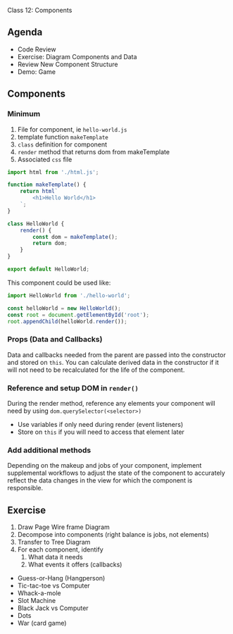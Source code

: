 Class 12: Components

## Agenda

* Code Review
* Exercise: Diagram Components and Data
* Review New Component Structure
* Demo: Game

## Components

### Minimum

1. File for component, ie `hello-world.js`
1. template function `makeTemplate`
1. `class` definition for component
1. `render` method that returns dom from makeTemplate
1. Associated `css` file

```js
import html from './html.js';

function makeTemplate() {
    return html`
        <h1>Hello World</h1>
    `;
}

class HelloWorld {
    render() {
        const dom = makeTemplate();
        return dom;
    }
}

export default HelloWorld;
```

This component could be used like:

```js
import HelloWorld from './hello-world';

const helloWorld = new HelloWorld();
const root = document.getElementById('root');
root.appendChild(helloWorld.render());
```

### Props (Data and Callbacks)

Data and callbacks needed from the parent are passed into the constructor
and stored on `this`. You can calculate derived data in the constructor if it will not need to be recalculated for the life of the component.

### Reference and setup DOM in `render()`

During the render method, reference any elements your component will need by using `dom.querySelector(<selector>)`

* Use variables if only need during render (event listeners)
* Store on `this` if you will need to access that element later

### Add additional methods

Depending on the makeup and jobs of your component, implement supplemental workflows to adjust the state of the component to accurately reflect the data changes in the view for which the component is responsible.

## Exercise

1. Draw Page Wire frame Diagram
1. Decompose into components (right balance is jobs, not elements)
1. Transfer to Tree Diagram
1. For each component, identify 
    1. What data it needs
    1. What events it offers (callbacks)

* Guess-or-Hang (Hangperson)
* Tic-tac-toe vs Computer
* Whack-a-mole
* Slot Machine
* Black Jack vs Computer
* Dots
* War (card game)